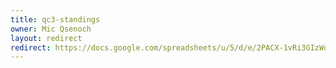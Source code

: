 ```yaml
---
title: qc3-standings
owner: Mic Qsenoch
layout: redirect
redirect: https://docs.google.com/spreadsheets/u/5/d/e/2PACX-1vRi3GIzWqxqRx41roXDUNJPTNt-vdWm4dhY9jVv30uo11WqVGeq51eR8ha7E3DfnjJqOGykQGPYTFOv/pubhtml
---
```

